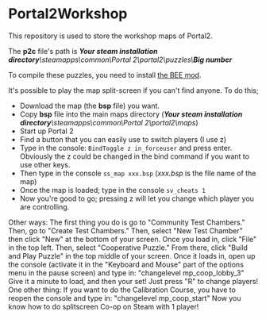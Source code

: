 # Portal2Workshop
This repository is used to store the workshop maps of Portal2.

The **p2c** file's path is _**Your steam installation directory**\\steamapps\\common\\Portal 2\\portal2\\puzzles\\**Big number**_

To compile these puzzles, you need to install [the BEE mod](https://github.com/BEEmod/BEE2.4/releases).

It's possible to play the map split-screen if you can't find anyone. To do this;
- Download the map (the **bsp** file) you want.
- Copy **bsp** file into the main maps directory (_**Your steam installation directory**\\steamapps\\common\\Portal 2\\portal2\\maps_)
- Start up Portal 2
- Find a button that you can easily use to switch players (I use z)
- Type in the console: `BindToggle z in_forceuser` and press enter. Obviously the z could be changed in the bind command if you want to use other keys.
- Then type in the console `ss_map xxx.bsp` (_xxx.bsp_ is the file name of the map)
- Once the map is loaded; type in the console `sv_cheats 1`
- Now you're good to go; pressing z will let you change which player you are controlling.

Other ways:
The first thing you do is go to "Community Test Chambers." Then, go to "Create Test Chambers." Then, select "New Test Chamber" then click "New" at the bottom of your screen. Once you load in, click "File" in the top left. Then, select "Cooperative Puzzle." From there, click "Build and Play Puzzle" in the top middle of your screen. Once it loads in, open up the console (activate it in the "Keyboard and Mouse" part of the options menu in the pause screen) and type in: "changelevel mp_coop_lobby_3" Give it a minute to load, and then your set! Just press "R" to change players! One other thing: If you want to do the Calibration Course, you have to reopen the console and type in: "changelevel mp_coop_start" Now you know how to do splitscreen Co-op on Steam with 1 player!
